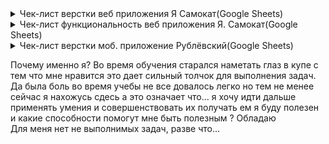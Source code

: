 <details>
<summary>Чек-лист верстки веб приложения Я Самокат(Google Sheets)</summary>
  
![Checkone](https://i.ibb.co/FBKnPdJ/image.jpg)
</details>
<details>
<summary>Чек-лист функциональность веб приложения Я. Самокат(Google Sheets)</summary>
  
![Checkone](https://i.ibb.co/cbWwy8h/image.jpg)
</details>

<details>
<summary>Чек-лист верстки моб. приложение Рублёвский(Google Sheets)</summary>


![Checkone](https://i.ibb.co/qFRRpYq/Google-Sheets.jpg)
</details>











Почему именно я?
Во время обучения старался наметать глаз в купе с тем что мне нравится это дает сильный толчок для выполнения задач. 
Да была боль во время учебы не все довалось легко но тем не менее сейчас я нахожусь сдесь а это означает что... я хочу идти дальше
применять умения и совершенствовать их получать 
ем я буду полезен и какие способности помогут мне быть полезным ?
Обладаю  
Для меня нет не выполнимых задач, разве что...





































